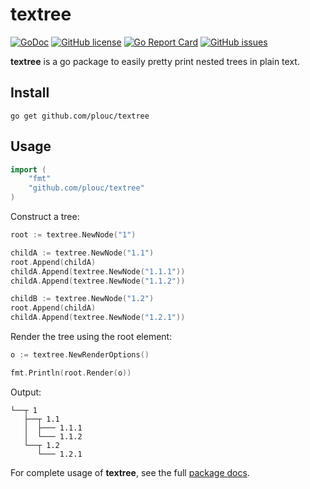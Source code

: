 # textree

[![GoDoc](https://godoc.org/github.com/plouc/textree?status.svg)](https://godoc.org/github.com/plouc/textree)
[![GitHub license](https://img.shields.io/github/license/plouc/textree.svg)](https://github.com/plouc/textree/blob/master/LICENSE)
[![Go Report Card](https://goreportcard.com/badge/github.com/plouc/textree)](https://goreportcard.com/report/github.com/plouc/textree)
[![GitHub issues](https://img.shields.io/github/issues/plouc/textree.svg)](https://github.com/plouc/textree/issues)

**textree** is a go package to easily pretty print nested trees in plain text.

## Install

```
go get github.com/plouc/textree
```

## Usage

```go
import (
	"fmt"
	"github.com/plouc/textree"
)
```

Construct a tree:

```go
root := textree.NewNode("1")

childA := textree.NewNode("1.1")
root.Append(childA)
childA.Append(textree.NewNode("1.1.1"))
childA.Append(textree.NewNode("1.1.2"))

childB := textree.NewNode("1.2")
root.Append(childA)
childA.Append(textree.NewNode("1.2.1"))
```

Render the tree using the root element:

```go
o := textree.NewRenderOptions()

fmt.Println(root.Render(o))
```

Output:

```
└──┬ 1
   ├──┬ 1.1
   │  ├─── 1.1.1
   │  └─── 1.1.2
   └──┬ 1.2
      └─── 1.2.1
```

For complete usage of **textree**, see the full [package docs](https://godoc.org/github.com/plouc/textree).